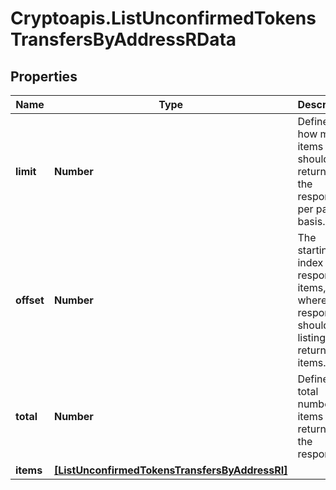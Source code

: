 # Cryptoapis.ListUnconfirmedTokensTransfersByAddressRData

## Properties

Name | Type | Description | Notes
------------ | ------------- | ------------- | -------------
**limit** | **Number** | Defines how many items should be returned in the response per page basis. | 
**offset** | **Number** | The starting index of the response items, i.e. where the response should start listing the returned items. | 
**total** | **Number** | Defines the total number of items returned in the response. | 
**items** | [**[ListUnconfirmedTokensTransfersByAddressRI]**](ListUnconfirmedTokensTransfersByAddressRI.md) |  | 


